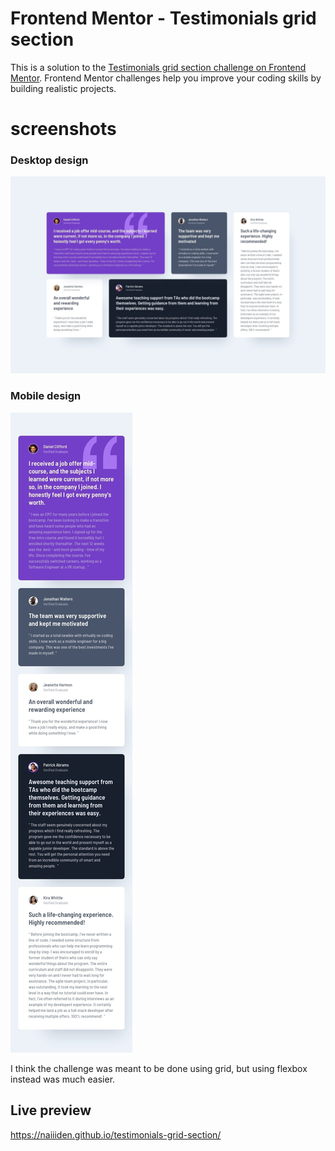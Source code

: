 # Frontend Mentor - Testimonials grid section 

This is a solution to the [Testimonials grid section challenge on Frontend Mentor](https://www.frontendmentor.io/challenges/testimonials-grid-section-Nnw6J7Un7). Frontend Mentor challenges help you improve your coding skills by building realistic projects. 

# screenshots
### Desktop design
![desktop](/design/desktop-design.jpg)
### Mobile design
![mobile](/design/mobile-design.jpg)

I think the challenge was meant to be done using grid, but using flexbox instead was much easier.

## Live preview
https://naiiiden.github.io/testimonials-grid-section/
